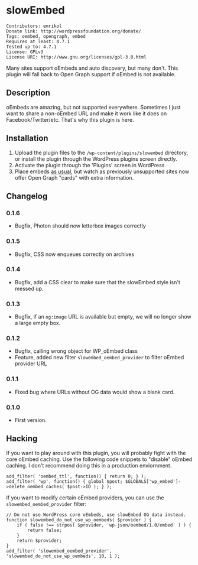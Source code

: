 # slowEmbed #

```
Contributors: emrikol
Donate link: http://wordpressfoundation.org/donate/
Tags: oembed, opengraph, embed
Requires at least: 4.7.1
Tested up to: 4.7.1
License: GPLv3
License URI: http://www.gnu.org/licenses/gpl-3.0.html
```

Many sites support oEmbeds and auto discovery, but many don't.  This plugin will fall back to Open Graph support if oEmbed is not available.

## Description ##

oEmbeds are amazing, but not supported everywhere.  Sometimes I just want to share a non-oEmbed URL and make it work like it does on Facebook/Twitter/etc.  That's why this plugin is here.

## Installation ##

1. Upload the plugin files to the `/wp-content/plugins/slowembed` directory, or install the plugin through the WordPress plugins screen directly.
2. Activate the plugin through the 'Plugins' screen in WordPress
3. Place embeds [as usual](https://codex.wordpress.org/Embeds), but watch as previously unsupported sites now offer Open Graph "cards" with extra information.

## Changelog ##

### 0.1.6 ###

* Bugfix, Photon should now letterbox images correctly

### 0.1.5 ###

* Bugfix, CSS now enqueues correctly on archives

### 0.1.4 ###

* Bugfix, add a CSS clear to make sure that the slowEmbed style isn't messed up.

### 0.1.3 ###

* Bugfix, if an `og:image` URL is available but empty, we will no longer show a large empty box.

### 0.1.2 ###

* Bugfix, calling wrong object for WP_oEmbed class
* Feature, added new filter `slowembed_oembed_provider` to filter oEmbed provider URL

### 0.1.1 ###

* Fixed bug where URLs without OG data would show a blank card.

### 0.1.0 ###

* First version.

## Hacking ##

If you want to play around with this plugin, you will probably fight with the core oEmbed caching.  Use the following code snippets to "disable" oEmbed caching.  I don't recommend doing this in a production enviornment.

```
add_filter( 'oembed_ttl', function() { return 0; } );
add_filter( 'wp', function() { global $post; $GLOBALS['wp_embed']->delete_oembed_caches( $post->ID ); } );
```

If you want to modify certain oEmbed providers, you can use the `slowembed_oembed_provider` filter:

```
// Do not use WordPress core oEmbeds, use slowEmbed OG data instead.
function slowembed_do_not_use_wp_oembeds( $provider ) {
    if ( false !== strpos( $provider, 'wp-json/oembed/1.0/embed' ) ) {
        return false;
    }
    return $provider;
}
add_filter( 'slowembed_oembed_provider', 'slowembed_do_not_use_wp_oembeds', 10, 1 );
```
